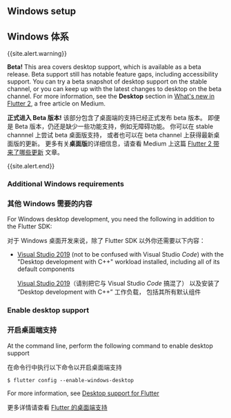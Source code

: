 ## Windows setup

## Windows 体系

{{site.alert.warning}}

  **Beta!**
  This area covers desktop support,
  which is available as a beta release.
  Beta support still has notable feature gaps,
  including accessibility support.
  You can try a beta snapshot of desktop support
  on the stable channel, or you can keep up
  with the latest changes to desktop on the
  beta channel.
  For more information, see the **Desktop**
  section in [What's new in Flutter 2][],
  a free article on Medium.

  **正式进入 Beta 版本!**
  该部分包含了桌面端的支持已经正式发布 beta 版本。
  即便是 Beta 版本，仍还是缺少一些功能支持，例如无障碍功能。
  你可以在 stable channnel 上尝试 beta 桌面版支持，
  或者也可以在 beta channel 上获得最新桌面版的更新。
  更多有关**桌面版**的详细信息，请查看 Medium 上这篇
  [Flutter 2 带来了哪些更新][What's new in Flutter 2] 文章。

{{site.alert.end}}

[What's new in Flutter 2]: {{site.flutter-medium}}/whats-new-in-flutter-2-0-fe8e95ecc65

### Additional Windows requirements

### 其他 Windows 需要的内容

For Windows desktop development, you need the following in addition to the Flutter SDK:

对于 Windows 桌面开发来说，除了 Flutter SDK 以外你还需要以下内容：

* [Visual Studio 2019][] (not to be confused with
  Visual Studio _Code_) with the
  "Desktop development with C++" workload installed,
  including all of its default components

  [Visual Studio 2019][]（请别把它与 Visual Studio _Code_ 搞混了）
  以及安装了 “Desktop development with C++” 工作负载，
  包括其所有默认组件

[Visual Studio 2019]: https://visualstudio.microsoft.com/downloads/

### Enable desktop support

### 开启桌面端支持

At the command line, perform the following command to enable desktop support

在命令行中执行以下命令以开启桌面端支持

```terminal
$ flutter config --enable-windows-desktop
```

For more information, see [Desktop support for Flutter][]

更多详情请查看 [Flutter 的桌面端支持][Desktop support for Flutter]

[Desktop support for Flutter]: https://flutter.dev/desktop